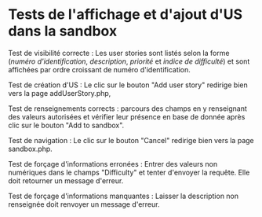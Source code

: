 # Tests de l'affichage et d'ajout d'US dans la sandbox

Test de visibilité correcte : Les user stories sont listés selon la forme
(*numéro d'identification*, *description*, *priorité* et *indice de difficulté*)
et sont affichées par ordre croissant de numéro d'identification.

Test de création d'US : Le clic sur le bouton "Add user story" redirige bien vers la page addUserStory.php,

Test de renseignements corrects : parcours des champs en y renseignant des valeurs autorisées et
vérifier leur présence en base de donnée après clic sur le bouton "Add to sandbox".

Test de navigation : Le clic sur le bouton "Cancel" redirige bien vers la page sandbox.php.

Test de forçage d'informations erronées : Entrer des valeurs non numériques dans le champs
"Difficulty" et tenter d'envoyer la requête. Elle doit retourner un message d'erreur.

Test de forçage d'informations manquantes : Laisser la description non renseignée doit renvoyer un message
d'erreur.
